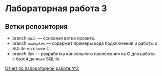 # Лабораторная работа 3

## Ветки репозитория

- branch `main` — основная ветка проекта.
- branch `examples` — содержит примеры кода подключения и работы с SQLite на языке C.
- branch `dev` —  разработка консольного приложения на C для работы с базой данных SQLite.

[Отчет по лабораторной работе №3](https://docs.google.com/document/d/1TkfHec3O3-NiCjWhngvgbpzvHjVbe3z23OMJq_hFd3w/edit?tab=t.0)
